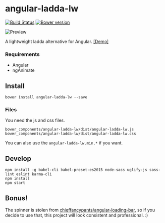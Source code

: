 # angular-ladda-lw

[![Build Status](https://travis-ci.org/aeharding/angular-ladda-lw.svg?branch=master)](https://travis-ci.org/aeharding/angular-ladda-lw)
[![Bower version](https://badge.fury.io/bo/angular-ladda-lw.svg)](https://badge.fury.io/bo/angular-ladda-lw)

![Preview](http://i.imgur.com/6QZvPo4.gif)

A lightweight ladda alternative for Angular. [[Demo]](http://aeharding.github.io/angular-ladda-lw/)

### Requirements

  * Angular
  * ngAnimate

## Install

```
bower install angular-ladda-lw --save
```

### Files

You need the js and css files.

```
bower_components/angular-ladda-lw/dist/angular-ladda-lw.js
bower_components/angular-ladda-lw/dist/angular-ladda-lw.css
```

You can also use the `angular-ladda-lw.min.*` if you want.

## Develop

```
npm install -g babel-cli babel-preset-es2015 node-sass uglify-js sass-lint eslint karma-cli
npm install
npm start
```

## Bonus!

The spinner is stolen from [chieffancypants/angular-loading-bar](https://github.com/chieffancypants/angular-loading-bar), so if you decide to use that, this project will look consistent and professional. :)
